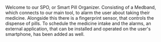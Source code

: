 Welcome to our SPO, or Smart Pill Organizer.
Consisting of a Medband, which connects to our main tool, to alarm the user about taking their medicine. Alongside this there is a fingerprint sensor, that controls the dispense of pills. 
To schedule the medicine intake and the alarms, an external application, that can be installed and operated on the user's smartphone, has been added as well.

